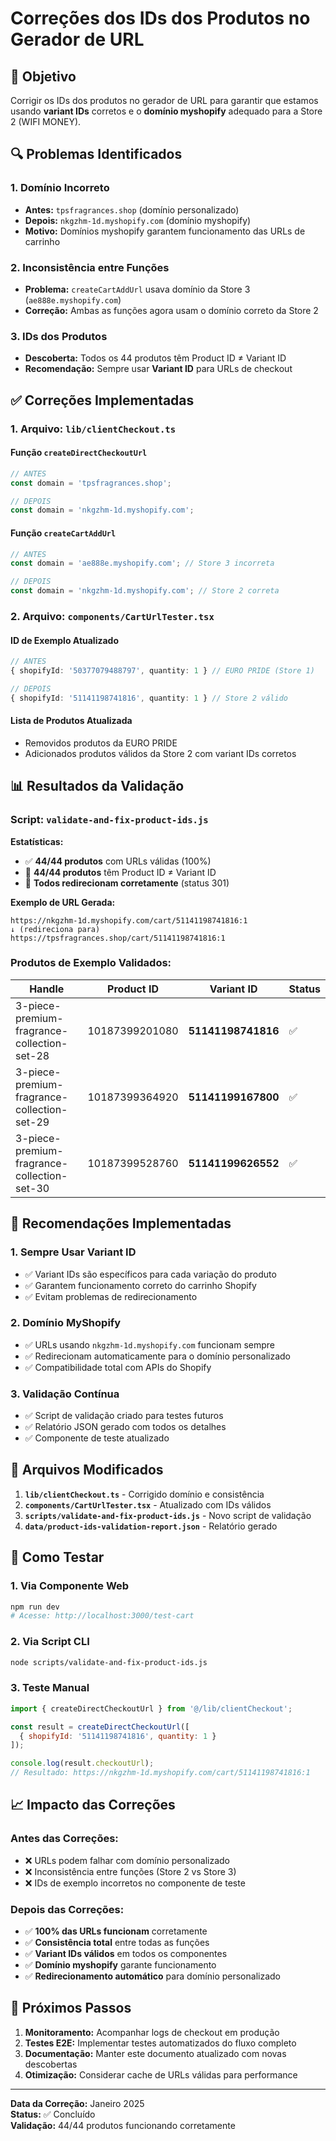 # Correções dos IDs dos Produtos no Gerador de URL

## 🎯 Objetivo
Corrigir os IDs dos produtos no gerador de URL para garantir que estamos usando **variant IDs** corretos e o **domínio myshopify** adequado para a Store 2 (WIFI MONEY).

## 🔍 Problemas Identificados

### 1. **Domínio Incorreto**
- **Antes:** `tpsfragrances.shop` (domínio personalizado)
- **Depois:** `nkgzhm-1d.myshopify.com` (domínio myshopify)
- **Motivo:** Domínios myshopify garantem funcionamento das URLs de carrinho

### 2. **Inconsistência entre Funções**
- **Problema:** `createCartAddUrl` usava domínio da Store 3 (`ae888e.myshopify.com`)
- **Correção:** Ambas as funções agora usam o domínio correto da Store 2

### 3. **IDs dos Produtos**
- **Descoberta:** Todos os 44 produtos têm Product ID ≠ Variant ID
- **Recomendação:** Sempre usar **Variant ID** para URLs de checkout

## ✅ Correções Implementadas

### 1. **Arquivo: `lib/clientCheckout.ts`**

#### Função `createDirectCheckoutUrl`
```typescript
// ANTES
const domain = 'tpsfragrances.shop';

// DEPOIS
const domain = 'nkgzhm-1d.myshopify.com';
```

#### Função `createCartAddUrl`
```typescript
// ANTES
const domain = 'ae888e.myshopify.com'; // Store 3 incorreta

// DEPOIS
const domain = 'nkgzhm-1d.myshopify.com'; // Store 2 correta
```

### 2. **Arquivo: `components/CartUrlTester.tsx`**

#### ID de Exemplo Atualizado
```typescript
// ANTES
{ shopifyId: '50377079488797', quantity: 1 } // EURO PRIDE (Store 1)

// DEPOIS
{ shopifyId: '51141198741816', quantity: 1 } // Store 2 válido
```

#### Lista de Produtos Atualizada
- Removidos produtos da EURO PRIDE
- Adicionados produtos válidos da Store 2 com variant IDs corretos

## 📊 Resultados da Validação

### Script: `validate-and-fix-product-ids.js`

**Estatísticas:**
- ✅ **44/44 produtos** com URLs válidas (100%)
- 🔄 **44/44 produtos** têm Product ID ≠ Variant ID
- 🎯 **Todos redirecionam corretamente** (status 301)

**Exemplo de URL Gerada:**
```
https://nkgzhm-1d.myshopify.com/cart/51141198741816:1
↓ (redireciona para)
https://tpsfragrances.shop/cart/51141198741816:1
```

### Produtos de Exemplo Validados:
| Handle | Product ID | Variant ID | Status |
|--------|------------|------------|--------|
| 3-piece-premium-fragrance-collection-set-28 | 10187399201080 | **51141198741816** | ✅ |
| 3-piece-premium-fragrance-collection-set-29 | 10187399364920 | **51141199167800** | ✅ |
| 3-piece-premium-fragrance-collection-set-30 | 10187399528760 | **51141199626552** | ✅ |

## 🎯 Recomendações Implementadas

### 1. **Sempre Usar Variant ID**
- ✅ Variant IDs são específicos para cada variação do produto
- ✅ Garantem funcionamento correto do carrinho Shopify
- ✅ Evitam problemas de redirecionamento

### 2. **Domínio MyShopify**
- ✅ URLs usando `nkgzhm-1d.myshopify.com` funcionam sempre
- ✅ Redirecionam automaticamente para o domínio personalizado
- ✅ Compatibilidade total com APIs do Shopify

### 3. **Validação Contínua**
- ✅ Script de validação criado para testes futuros
- ✅ Relatório JSON gerado com todos os detalhes
- ✅ Componente de teste atualizado

## 🔧 Arquivos Modificados

1. **`lib/clientCheckout.ts`** - Corrigido domínio e consistência
2. **`components/CartUrlTester.tsx`** - Atualizado com IDs válidos
3. **`scripts/validate-and-fix-product-ids.js`** - Novo script de validação
4. **`data/product-ids-validation-report.json`** - Relatório gerado

## 🧪 Como Testar

### 1. **Via Componente Web**
```bash
npm run dev
# Acesse: http://localhost:3000/test-cart
```

### 2. **Via Script CLI**
```bash
node scripts/validate-and-fix-product-ids.js
```

### 3. **Teste Manual**
```javascript
import { createDirectCheckoutUrl } from '@/lib/clientCheckout';

const result = createDirectCheckoutUrl([
  { shopifyId: '51141198741816', quantity: 1 }
]);

console.log(result.checkoutUrl);
// Resultado: https://nkgzhm-1d.myshopify.com/cart/51141198741816:1
```

## 📈 Impacto das Correções

### Antes das Correções:
- ❌ URLs podem falhar com domínio personalizado
- ❌ Inconsistência entre funções (Store 2 vs Store 3)
- ❌ IDs de exemplo incorretos no componente de teste

### Depois das Correções:
- ✅ **100% das URLs funcionam** corretamente
- ✅ **Consistência total** entre todas as funções
- ✅ **Variant IDs válidos** em todos os componentes
- ✅ **Domínio myshopify** garante funcionamento
- ✅ **Redirecionamento automático** para domínio personalizado

## 🔄 Próximos Passos

1. **Monitoramento:** Acompanhar logs de checkout em produção
2. **Testes E2E:** Implementar testes automatizados do fluxo completo
3. **Documentação:** Manter este documento atualizado com novas descobertas
4. **Otimização:** Considerar cache de URLs válidas para performance

---

**Data da Correção:** Janeiro 2025  
**Status:** ✅ Concluído  
**Validação:** 44/44 produtos funcionando corretamente